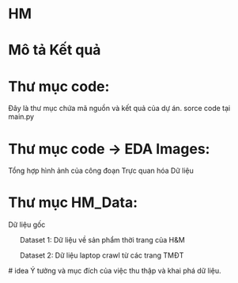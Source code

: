 # HM
# Mô tả Kết quả
# Thư mục code:
Đây là thư mục chứa mã nguồn và kết quả của dự án. 
sorce code tại main.py
# Thư mục code -> EDA Images:
Tổng hợp hình ảnh của công đoạn Trực quan hóa Dữ liệu
# Thư mục HM_Data:
Dữ liệu gốc
<ul> Dataset 1: Dữ liệu về sản phẩm thời trang của H&M <br>
</ul>
<ul>Dataset 2: Dữ liệu laptop crawl từ các trang TMĐT</ul>
# idea
Ý tưởng và mục đích của việc thu thập và khai phá dữ liệu.
